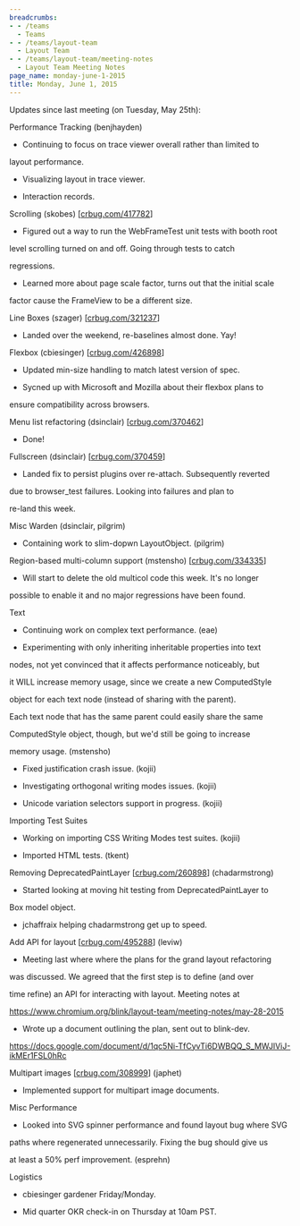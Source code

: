 ```yaml
---
breadcrumbs:
- - /teams
  - Teams
- - /teams/layout-team
  - Layout Team
- - /teams/layout-team/meeting-notes
  - Layout Team Meeting Notes
page_name: monday-june-1-2015
title: Monday, June 1, 2015
---
```


Updates since last meeting (on Tuesday, May 25th):

Performance Tracking (benjhayden)

- Continuing to focus on trace viewer overall rather than limited to

layout performance.

- Visualizing layout in trace viewer.

- Interaction records.

Scrolling (skobes) \[[crbug.com/417782](http://crbug.com/417782)\]

- Figured out a way to run the WebFrameTest unit tests with booth root

level scrolling turned on and off. Going through tests to catch

regressions.

- Learned more about page scale factor, turns out that the initial scale

factor cause the FrameView to be a different size.

Line Boxes (szager) \[[crbug.com/321237](http://crbug.com/321237)\]

- Landed over the weekend, re-baselines almost done. Yay!

Flexbox (cbiesinger) \[[crbug.com/426898](http://crbug.com/426898)\]

- Updated min-size handling to match latest version of spec.

- Sycned up with Microsoft and Mozilla about their flexbox plans to

ensure compatibility across browsers.

Menu list refactoring (dsinclair)
\[[crbug.com/370462](http://crbug.com/370462)\]

- Done!

Fullscreen (dsinclair) \[[crbug.com/370459](http://crbug.com/370459)\]

- Landed fix to persist plugins over re-attach. Subsequently reverted

due to browser_test failures. Looking into failures and plan to

re-land this week.

Misc Warden (dsinclair, pilgrim)

- Containing work to slim-dopwn LayoutObject. (pilgrim)

Region-based multi-column support (mstensho)
\[[crbug.com/334335](http://crbug.com/334335)\]

- Will start to delete the old multicol code this week. It's no longer

possible to enable it and no major regressions have been found.

Text

- Continuing work on complex text performance. (eae)

- Experimenting with only inheriting inheritable properties into text

nodes, not yet convinced that it affects performance noticeably, but

it WILL increase memory usage, since we create a new ComputedStyle

object for each text node (instead of sharing with the parent).

Each text node that has the same parent could easily share the same

ComputedStyle object, though, but we'd still be going to increase

memory usage. (mstensho)

- Fixed justification crash issue. (kojii)

- Investigating orthogonal writing modes issues. (kojii)

- Unicode variation selectors support in progress. (kojii)

Importing Test Suites

- Working on importing CSS Writing Modes test suites. (kojii)

- Imported HTML tests. (tkent)

Removing DeprecatedPaintLayer \[[crbug.com/260898](http://crbug.com/260898)\]
(chadarmstrong)

- Started looking at moving hit testing from DeprecatedPaintLayer to

Box model object.

- jchaffraix helping chadarmstrong get up to speed.

Add API for layout \[[crbug.com/495288](http://crbug.com/495288)\] (leviw)

- Meeting last where where the plans for the grand layout refactoring

was discussed. We agreed that the first step is to define (and over

time refine) an API for interacting with layout. Meeting notes at

https://www.chromium.org/blink/layout-team/meeting-notes/may-28-2015

- Wrote up a document outlining the plan, sent out to blink-dev.

https://docs.google.com/document/d/1qc5Ni-TfCyvTi6DWBQQ_S_MWJlViJ-ikMEr1FSL0hRc

Multipart images \[[crbug.com/308999](http://crbug.com/308999)\] (japhet)

- Implemented support for multipart image documents.

Misc Performance

- Looked into SVG spinner performance and found layout bug where SVG

paths where regenerated unnecessarily. Fixing the bug should give us

at least a 50% perf improvement. (esprehn)

Logistics

- cbiesinger gardener Friday/Monday.

- Mid quarter OKR check-in on Thursday at 10am PST.